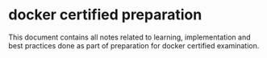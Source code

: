 # docker certified preparation

This document contains all notes related to learning, implementation and best practices done as part of preparation for docker certified examination. 
